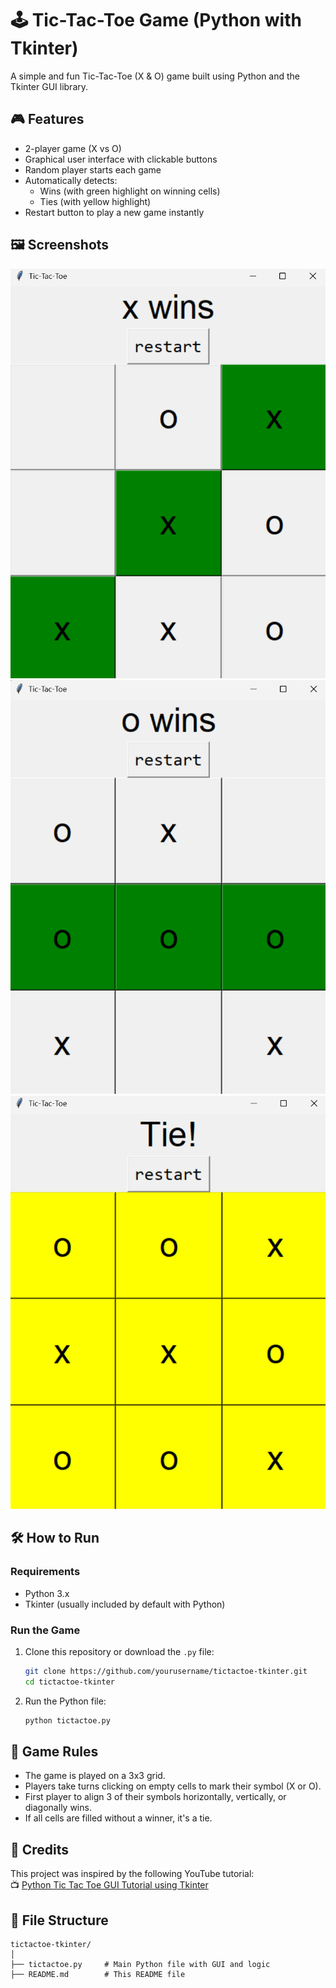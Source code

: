 # 🕹️ Tic-Tac-Toe Game (Python with Tkinter)

A simple and fun Tic-Tac-Toe (X & O) game built using Python and the Tkinter GUI library.

## 🎮 Features

- 2-player game (X vs O)
- Graphical user interface with clickable buttons
- Random player starts each game
- Automatically detects:
  - Wins (with green highlight on winning cells)
  - Ties (with yellow highlight)
- Restart button to play a new game instantly

## 🖼️ Screenshots

![Tic-Tac-Toe Screenshot 1](tictactoe_screenshot_1.png)
![Tic-Tac-Toe Screenshot 2](tictactoe_screenshot_2.png)
![Tic-Tac-Toe Screenshot 3](tictactoe_screenshot_3.png)

## 🛠️ How to Run

### Requirements
- Python 3.x  
- Tkinter (usually included by default with Python)

### Run the Game
1. Clone this repository or download the `.py` file:
    ```bash
    git clone https://github.com/yourusername/tictactoe-tkinter.git
    cd tictactoe-tkinter
    ```

2. Run the Python file:
    ```bash
    python tictactoe.py
    ```

## 🧠 Game Rules

- The game is played on a 3x3 grid.
- Players take turns clicking on empty cells to mark their symbol (X or O).
- First player to align 3 of their symbols horizontally, vertically, or diagonally wins.
- If all cells are filled without a winner, it's a tie.

## 🙏 Credits

This project was inspired by the following YouTube tutorial:  
📺 [Python Tic Tac Toe GUI Tutorial using Tkinter](https://www.youtube.com/watch?v=V9MbQ2Xl4CE&list=WL&index=8)

## 📁 File Structure

```
tictactoe-tkinter/
│
├── tictactoe.py     # Main Python file with GUI and logic
├── README.md        # This README file
```
